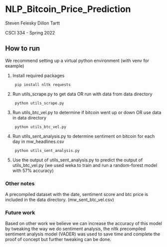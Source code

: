 # NLP_Bitcoin_Price_Prediction

Steven Felesky
Dillon Tartt

CSCI 334 - Spring 2022

## How to run
We recommend setting up a virtual python environment (with venv for example)

1. Install required packages

        pip install nltk requests

2. Run utils_scrape.py to get data OR run with data from data directory

        python utils_scrape.py

3. Run utils_btc_vel.py to determine if bitcoin went up or down OR use data in data directory

        python utils_btc_vel.py

4. Run utils_sent_analysis.py to determine sentiment on bitcoin for each day in mw_headlines.csv

        python utils_sent_analysis.py

5. Use the output of utils_sent_analysis.py to predict the output of utils_btc_vel.py (we used weka to train and run a random-forest model with 57% accuracy)


### Other notes
A precompiled dataset with the date, sentiment score and btc price is included in the data directory. (mw_sent_btc_vel.csv)

### Future work
Based on other work we believe we can increase the accuracy of this model by tweaking the way we do sentiment analysis, the nltk precompiled sentiment analysis model (VADER) was used to save time and complete the proof of concept but further tweaking can be done.

